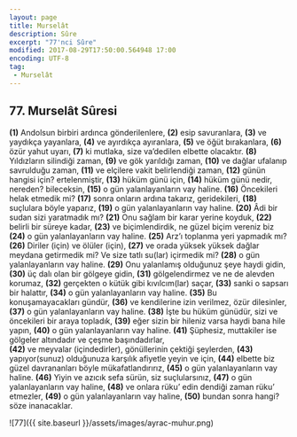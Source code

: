 ```yaml
---
layout: page
title: Murselât
description: Sûre
excerpt: "77'nci Sûre"
modified: 2017-08-29T17:50:00.564948 17:00
encoding: UTF-8
tag: 
 - Murselât
---
```


## 77. Murselât Sûresi

**(1)** Andolsun birbiri ardınca gönderilenlere, 
**(2)** esip savuranlara,
**(3)** ve yaydıkça yayanlara,
**(4)** ve ayırdıkça ayıranlara,
**(5)** ve öğüt bırakanlara,
**(6)** özür yahut uyarı,
**(7)** ki mutlaka, size va’dedilen elbette olacaktır.
**(8)** Yıldızların silindiği zaman,
**(9)** ve gök yarıldığı zaman,
**(10)** ve dağlar ufalanıp savrulduğu zaman, 
**(11)** ve elçilere vakit belirlendiği zaman, 
**(12)** günün hangisi için? ertelenmiştir,
**(13)** hüküm günü için,
**(14)** hüküm günü nedir, nereden? bileceksin,
**(15)** o gün yalanlayanların vay haline.
**(16)** Öncekileri helak etmedik mi?
**(17)** sonra onların ardına takarız, geridekileri, 
**(18)** suçlulara böyle yaparız,
**(19)** o gün yalanlayanların vay haline. 
**(20)** Âdi bir sudan sizi yaratmadık mı?
**(21)** Onu sağlam bir karar yerine koyduk,
**(22)** belirli bir süreye kadar,
**(23)** ve biçimlendirdik, ne güzel biçim vereniz biz
**(24)** o gün yalanlayanların vay haline.
**(25)** Arz’ı toplanma yeri yapmadık mı?
**(26)** Diriler (için) ve ölüler (için),
**(27)** ve orada yüksek yüksek dağlar meydana getirmedik mi? Ve size tatlı su(lar) içirmedik mi?
**(28)** o gün yalanlayanların vay haline.
**(29)** Onu yalanlamış olduğunuz şeye haydi gidin,
**(30)** üç dalı olan bir gölgeye gidin,
**(31)** gölgelendirmez ve ne de alevden korumaz,
**(32)** gerçekten o kütük gibi kıvılcım(lar) saçar,
**(33)** sanki o sapsarı bir halattır,
**(34)** o gün yalanlayanların vay haline.
**(35)** Bu konuşamayacakları gündür,
**(36)** ve kendilerine izin verilmez, özür dilesinler,
**(37)** o gün yalanlayanların vay haline.
**(38)** İşte bu hüküm günüdür, sizi ve öncekileri bir araya topladık, 
**(39)** eğer sizin bir hileniz varsa haydi bana hile yapın,
**(40)** o gün yalanlayanların vay haline.
**(41)** Şüphesiz, muttakiler ise gölgeler altındadır ve çeşme başındadırlar,	
**(42)** ve meyvalar (içindedirler), gönüllerinin çektiği şeylerden,
**(43)** yapıyor(sunuz) olduğunuza karşılık afiyetle yeyin ve için, 
**(44)** elbette biz güzel davrananları böyle mükafatlandırırız,
**(45)** o gün yalanlayanların vay haline.
**(46)** Yiyin ve azıcık sefa sürün, siz suçlularsınız,
**(47)** o gün yalanlayanların vay haline,
**(48)** ve onlara rüku’ edin dendiği zaman rüku’ etmezler,
**(49)** o gün yalanlayanların vay haline,
**(50)** bundan sonra hangi? söze inanacaklar.

![77]({{ site.baseurl }}/assets/images/ayrac-muhur.png)
